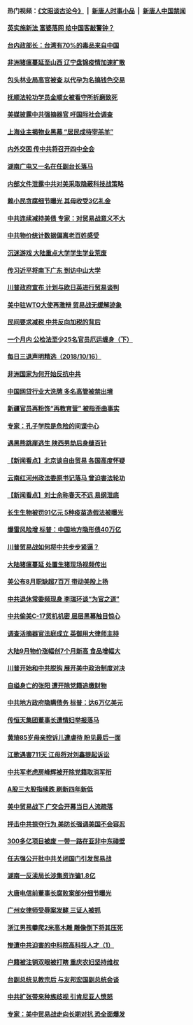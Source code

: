 #### 热门视频：[《文昭谈古论今》](https://github.com/gfw-breaker/wenzhao/blob/master/README.md?t=10171533) &nbsp;|&nbsp; [新唐人时事小品](https://github.com/gfw-breaker/ntdtv-comedy/blob/master/README.md?t=10171533) &nbsp;|&nbsp; [新唐人中国禁闻](https://github.com/gfw-breaker/ntdtv-news/blob/master/README.md?t=10171533)

#### [英实施新法 富婆落网 给中国客敲警钟？](../pages/nsc413/n10789908.md?t=10171533) 

#### [台内政部长：台湾有70%的毒品来自中国](../pages/nsc413/n10788785.md?t=10171533) 

#### [非洲猪瘟蔓延至山西 辽宁盘锦疫情加速扩散](../pages/nsc413/n10789254.md?t=10171533) 


#### [包头林业局高官被查 以代孕为名搞钱色交易](../pages/nsc413/n10789381.md?t=10171533) 

#### [抚顺法轮功学员金顺女被看守所折磨致死](../pages/nsc413/n10784870.md?t=10171533) 

#### [美媒披露中共强摘器官 吁国际社会调查](../pages/nsc413/n10789337.md?t=10171533) 

#### [上海业主揭物业黑幕 “居民成待宰羔羊”](../pages/nsc413/n10788075.md?t=10171533) 

#### [内外交困 传中共将召开四中全会](../pages/nsc413/n10789067.md?t=10171533) 

#### [湖南广电又一名在任副台长落马](../pages/nsc413/n10788986.md?t=10171533) 

#### [内部文件泄露中共对美采取隐蔽科技战策略](../pages/nsc413/n10788564.md?t=10171533) 

#### [赖小民贪腐细节曝光 其母收受3亿礼金](../pages/nsc413/n10788941.md?t=10171533) 

#### [中共连续减持美债 专家：对贸易战意义不大](../pages/nsc413/n10788856.md?t=10171533) 

#### [中共物价统计数据偏离老百姓感受](../pages/nsc413/n10787621.md?t=10171533) 

#### [沉迷游戏 大陆重点大学学生学业荒废](../pages/nsc413/n10787397.md?t=10171533) 

#### [传习近平将南下广东 到访中山大学](../pages/nsc413/n10788617.md?t=10171533) 

#### [川普政府宣布 计划与欧日英进行贸易谈判](../pages/nsc413/n10788496.md?t=10171533) 

#### [美中驻WTO大使再激辩 贸易战无缓解迹象](../pages/nsc413/n10787893.md?t=10171533) 

#### [民间要求减税 中共反向加税的背后](../pages/nsc413/n10786778.md?t=10171533) 

#### [一个月内 公检法至少25名官员厄运缠身（下）](../pages/nsc413/n10766978.md?t=10171533) 

#### [每日三退声明精选（2018/10/16）](../pages/nsc413/n10788498.md?t=10171533) 

#### [非洲国家为何开始反抗中共](../pages/nsc413/n10788253.md?t=10171533) 

#### [中国网贷行业大洗牌 多名高管被禁出境](../pages/nsc413/n10788061.md?t=10171533) 

#### [新疆官员再粉饰“再教育营” 被指歪曲事实](../pages/nsc413/n10788067.md?t=10171533) 

#### [专家：孔子学院是危险的间谍中心](../pages/nsc413/n10746252.md?t=10171533) 

#### [遇黑熊跳崖逃生 陕西男劫后身缝百针](../pages/nsc413/n10788168.md?t=10171533) 

#### [【新闻看点】北京谈自由贸易 各国高度怀疑](../pages/nsc413/n10787737.md?t=10171533) 

#### [云南红河州政法委原书记落马 曾迫害法轮功](../pages/nsc413/n10788054.md?t=10171533) 

#### [【新闻看点】刘士余称春天不远 易纲泄底](../pages/nsc413/n10787735.md?t=10171533) 

#### [长生生物被罚91亿元 5种疫苗造假法被曝光](../pages/nsc413/n10787716.md?t=10171533) 

#### [爆雷风险增 标普：中国地方隐形债40万亿](../pages/nsc413/n10787844.md?t=10171533) 

#### [川普贸易战如何将中共步步紧逼？](../pages/nsc413/n10787983.md?t=10171533) 

#### [大陆猪瘟蔓延 处置生猪现场视频传出](../pages/nsc413/n10787847.md?t=10171533) 

#### [美公布8月职缺超7百万 带动美股上扬](../pages/nsc413/n10787888.md?t=10171533) 

#### [中共退休常委频现身 李瑞环谈“为官之道”](../pages/nsc413/n10787899.md?t=10171533) 

#### [中共偷美C-17货机机密 层层黑幕触目惊心](../pages/nsc413/n10787673.md?t=10171533) 

#### [调查活摘器官法庭成立 英御用大律师主持](../pages/nsc413/n10787477.md?t=10171533) 

#### [大陆9月物价涨幅创7个月新高 食品增幅大](../pages/nsc413/n10787724.md?t=10171533) 

#### [川普开始和中共脱钩 展开美中政治制度对决](../pages/nsc413/n10787732.md?t=10171533) 

#### [自缢身亡的张阳 遭开除党籍追缴财物](../pages/nsc413/n10787669.md?t=10171533) 

#### [中共地方政府隐瞒债务 标普：达6万亿美元](../pages/nsc413/n10787670.md?t=10171533) 


#### [传恒天集团董事长遭情妇举报落马](../pages/nsc413/n10787422.md?t=10171533) 

#### [黄琦85岁母亲控诉儿遭虐待 盼见最后一面](../pages/nsc413/n10787052.md?t=10171533) 

#### [江歌遇害711天 江母将对刘鑫提起诉讼](../pages/nsc413/n10787122.md?t=10171533) 

#### [中共军老虎房峰辉被开除党籍取消军衔](../pages/nsc413/n10787225.md?t=10171533) 

#### [A股三大股指续跌 刷新四年新低](../pages/nsc413/n10787107.md?t=10171533) 

#### [美中贸易战下 广交会开幕当日人流疏落](../pages/nsc413/n10787018.md?t=10171533) 

#### [抨击中共掠夺行为 美防长强调美国不会容忍](../pages/nsc413/n10787167.md?t=10171533) 

#### [300多亿项目被废 一带一路在亚非中东碰壁](../pages/nsc413/n10787144.md?t=10171533) 

#### [任志强公开批中共关闭国门引发贸易战](../pages/nsc413/n10786361.md?t=10171533) 

#### [湖南一反渎局长涉集资诈骗1.8亿](../pages/nsc413/n10786979.md?t=10171533) 

#### [大唐电信前董事长腐败案部分细节曝光](../pages/nsc413/n10786368.md?t=10171533) 

#### [广州女律师受辱案发酵 三证人被抓](../pages/nsc413/n10786674.md?t=10171533) 

#### [浙江男孩攀爬2米高木雕 雕像倒下将其压死](../pages/nsc413/n10786827.md?t=10171533) 

#### [惨遭中共迫害的中科院高科技人才（1）](../pages/nsc413/n10775982.md?t=10171533) 

#### [户籍被注销双眼被打瞎 重庆农妇坚持维权](../pages/nsc413/n10786299.md?t=10171533) 

#### [台副总统见教宗后 与友邦宏国副总统会谈](../pages/nsc413/n10786376.md?t=10171533) 

#### [中共扩张带来种族歧视 引肯尼亚人愤怒](../pages/nsc413/n10785883.md?t=10171533) 

#### [专家：美中贸易战走向长期对抗 恐全面爆发](../pages/nsc413/n10786185.md?t=10171533) 

